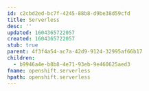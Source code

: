 ```yaml
---
id: c2cbd2ed-bc7f-4245-88b8-d9be38d59cfd
title: Serverless
desc: ''
updated: 1604365722057
created: 1604365722057
stub: true
parent: 4f3f4a54-ac7a-42d9-9124-32995af66b17
children:
  - b9946a4e-b8b8-4e71-93eb-9e460625aed3
fname: openshift.serverless
hpath: openshift.serverless
---
```



